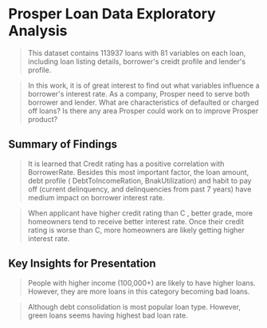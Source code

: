 # Prosper Loan Data Exploratory Analysis




> This dataset contains 113937 loans with 81 variables on each loan, including loan listing details, borrower's creidt profile and lender's profile.

> In this work, it is of great interest to find out what variables influence a borrower's interest rate. As a company, Prosper need to serve both borrower and lender. What are characteristics of defaulted or charged off loans? Is there any area Prosper could work on to improve Prosper product?


## Summary of Findings

> It is learned that Credit rating has a positive correlation with BorrowerRate. Besides this most important factor, the loan amount, debt profile ( DebtToIncomeRation, BnakUtilization) and habit to pay off (current delinquency, and delinquencies from past 7 years) have medium impact on borrower interest rate.

> When applicant have higher credit rating than C , better grade, more homeowners tend to receive better interest rate. Once their credit rating is worse than C, more homeowners are likely getting higher interest rate.




## Key Insights for Presentation

>  People with higher income (100,000+) are likely to have higher loans. However, they are more loans in this category becoming bad loans.

> Although debt consolidation is most popular loan type. However, green loans seems having highest bad loan rate. 
